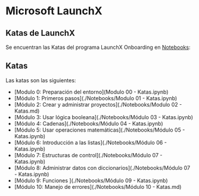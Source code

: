 # Microsoft LaunchX

## Katas de LaunchX

Se encuentran las Katas del programa LaunchX Onboarding en [Notebooks](./Notebooks/):

## Katas

Las katas son las siguientes:

  - [Modulo 0: Preparación del entorno](Modulo 00 - Katas.ipynb)
  - [Módulo 1: Primeros pasos](./Notebooks/Modulo 01 - Katas.ipynb)
  - [Módulo 2: Crear y administrar proyectos](./Notebooks/Modulo 02 - Katas.md)
  - [Módulo 3: Usar lógica booleana](./Notebooks/Módulo 03 - Katas.ipynb)
  - [Módulo 4: Cadenas](./Notebooks/Módulo 04 - Katas.ipynb)
  - [Módulo 5: Usar operaciones matemáticas](./Notebooks/Módulo 05 - Katas.ipynb)
  - [Módulo 6: Introducción a las listas](./Notebooks/Módulo 06 - Katas.ipynb)
  - [Módulo 7: Estructuras de control](./Notebooks/Módulo 07 - Katas.ipynb)
  - [Módulo 8: Administrar datos con diccionarios](./Notebooks/Módulo 07 - Katas.ipynb)
  - [Módulo 9: Funciones ](./Notebooks/Módulo 09 - Katas.ipynb)
  - [Módulo 10: Manejo de errores](./Notebooks/Módulo 10 - Katas.md)


 
